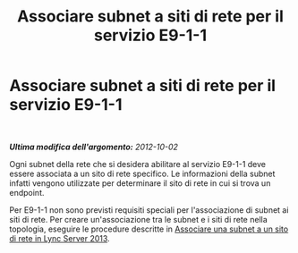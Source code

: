 ﻿---
title: Associare subnet a siti di rete per il servizio E9-1-1
TOCTitle: Associare subnet a siti di rete per il servizio E9-1-1
ms:assetid: f03f3ffb-dc07-4a01-8ab6-526ed786272a
ms:mtpsurl: https://technet.microsoft.com/it-it/library/Gg412992(v=OCS.15)
ms:contentKeyID: 49302408
ms.date: 08/24/2015
mtps_version: v=OCS.15
ms.translationtype: HT
---

# Associare subnet a siti di rete per il servizio E9-1-1

 

_**Ultima modifica dell'argomento:** 2012-10-02_

Ogni subnet della rete che si desidera abilitare al servizio E9-1-1 deve essere associata a un sito di rete specifico. Le informazioni della subnet infatti vengono utilizzate per determinare il sito di rete in cui si trova un endpoint.

Per E9-1-1 non sono previsti requisiti speciali per l'associazione di subnet ai siti di rete. Per creare un'associazione tra le subnet e i siti di rete nella topologia, eseguire le procedure descritte in [Associare una subnet a un sito di rete in Lync Server 2013](lync-server-2013-associate-a-subnet-with-a-network-site.md).

